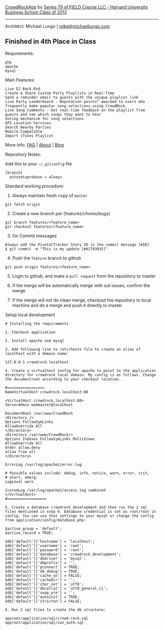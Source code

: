 [CrowdRockApp](http://www.crowdrockapp.com)
by [Series 79 of FIELD Course LLC - Harvard University Business School Class of 2013](http://www.harvard.edu)

----
Architect: Michael Lungo | <mike@michaellungo.com>

## Finished in 4th Place in Class

Requirements:

	php
	apache
	mysql


Main Features: 

	Live DJ Back-End
	Create & Share Custom Party Playlists in Real-Time
	Send a reminder email to guests with the unique playlist link
	Live Party Leaderboard - Reputation points” awarded to users who frequently make popular song selections using CrowdRock
	Live Song Comments - Get real-time feedback on the playlist from guests and see which songs they want to hear
	Voting mechanism for song selections
	GPS Location Services
	Search Nearby Parties
	Mobile Compatible
	Import iTunes Playlist
	
More Info: [FAQ](http://crowdrockapp.wordpress.com/faqs/) | [About](http://crowdrockapp.wordpress.com/about/) | [Blog](http://crowdrockapp.wordpress.com/)
	

Repository Notes:

  Add this to your `~/.gitconfig` file

    [branch]
      autosetuprebase = always


  Standard working procedure:

  1. Always maintain fresh copy of `master`

    git fetch origin

  2. Create a new branch per (features/chores/bugs)

    git branch features/<feature_name>
    git checkout features/<feature_name>

  3. On Commit messages

    Always add the PivotalTracker Story ID in the commit message [#ID]
    $ git commit -m "This is my update [#41703835]"

  4. Push the `feature` branch to github

    git push origin features/<feature_name>

  5. Login to github, and make a `pull request` from the repository to
     master

  6. If the merge will be automatically merge with out issues, confirm
     the merge

  7. If the merge will not do clean merge, checkout the repository to
     local machine and do a merge and push it directly to master


Setup local development

    # Installing the requirements

	1. Checkout application

	2. Install apache and mysql

	3. Add following line to /etc/hosts file to create an alias of localhost with a domain name:
	
	127.0.0.1 crowdrock.localhost

	4. Create a virtualhost config for apache to point to the application directory for crowdrock local domain. My config is as follows. Change the documentroot according to your checkout location.

	#=================
	NameVirtualHost crowdrock.localhost:80

	<VirtualHost crowdrock.localhost:80>
	ServerAdmin webmaster@localhost

	DocumentRoot /var/www/CrowdRock
	<Directory />
	Options FollowSymLinks
	AllowOverride All
	</Directory>
	<Directory /var/www/CrowdRock/>
	Options Indexes FollowSymLinks MultiViews
	AllowOverride All
	Order allow,deny
	allow from all
	</Directory>

	ErrorLog /var/log/apache2/error.log

	# Possible values include: debug, info, notice, warn, error, crit,
	# alert, emerg.
	LogLevel warn

	CustomLog /var/log/apache2/access.log combined
	</VirtualHost>
	#==================

	5. Create a database crowdrock_development and then run the 2 sql files mentioned in step 6. Database credential is set as root/root in config. You can use that settings to your mysql or change the config from application/config/database.php:
	
	$active_group = 'default';
	$active_record = TRUE;

	$db['default']['hostname'] = 'localhost';
	$db['default']['username'] = 'root';
	$db['default']['password'] = 'root';
	$db['default']['database'] = 'crowdrock_development';
	$db['default']['dbdriver'] = 'mysql';
	$db['default']['dbprefix'] = '';
	$db['default']['pconnect'] = TRUE;
	$db['default']['db_debug'] = TRUE;
	$db['default']['cache_on'] = FALSE;
	$db['default']['cachedir'] = '';
	$db['default']['char_set'] = 'utf8';
	$db['default']['dbcollat'] = 'utf8_general_ci';
	$db['default']['swap_pre'] = '';
	$db['default']['autoinit'] = TRUE;
	$db['default']['stricton'] = FALSE;

	6. Run 2 sql files to create the db structure:
	
	approot/application/sql/crowd-rock.sql
	approot/application/sql/ion_auth.sql
	